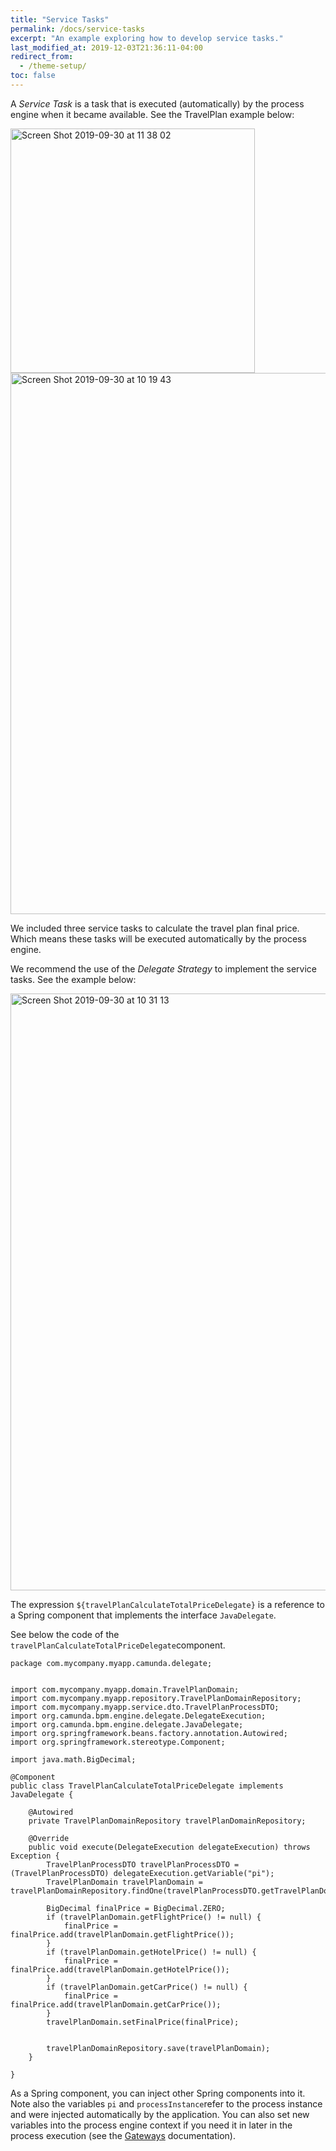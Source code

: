 ```yaml
---
title: "Service Tasks"
permalink: /docs/service-tasks
excerpt: "An example exploring how to develop service tasks."
last_modified_at: 2019-12-03T21:36:11-04:00
redirect_from:
  - /theme-setup/
toc: false
---
```


A _Service Task_ is a task that is executed (automatically) by the process engine when it became available. See the TravelPlan example below:

<img width="391" alt="Screen Shot 2019-09-30 at 11 38 02" src="https://user-images.githubusercontent.com/4369840/65893983-f3f3d480-e376-11e9-8107-3298e2e54ec8.png">


<img width="866" alt="Screen Shot 2019-09-30 at 10 19 43" src="https://user-images.githubusercontent.com/4369840/65890199-7e850580-e370-11e9-8660-89d5b35333a4.png">

We included three service tasks to calculate the travel plan final price. Which means these tasks will be executed automatically by the process engine.

We recommend the use of the _Delegate Strategy_ to implement the service tasks. See the example below:

<img width="955" alt="Screen Shot 2019-09-30 at 10 31 13" src="https://user-images.githubusercontent.com/4369840/65890232-88a70400-e370-11e9-938b-839390370e69.png">

The expression ``${travelPlanCalculateTotalPriceDelegate}`` is a reference to a Spring component that implements the interface ``JavaDelegate``.

See below the code of the ``travelPlanCalculateTotalPriceDelegate``component.

    package com.mycompany.myapp.camunda.delegate;


   	import com.mycompany.myapp.domain.TravelPlanDomain;
	import com.mycompany.myapp.repository.TravelPlanDomainRepository;
	import com.mycompany.myapp.service.dto.TravelPlanProcessDTO;
	import org.camunda.bpm.engine.delegate.DelegateExecution;
	import org.camunda.bpm.engine.delegate.JavaDelegate;
	import org.springframework.beans.factory.annotation.Autowired;
	import org.springframework.stereotype.Component;

	import java.math.BigDecimal;

    @Component
    public class TravelPlanCalculateTotalPriceDelegate implements JavaDelegate {

        @Autowired
        private TravelPlanDomainRepository travelPlanDomainRepository;

        @Override
        public void execute(DelegateExecution delegateExecution) throws Exception {
            TravelPlanProcessDTO travelPlanProcessDTO = (TravelPlanProcessDTO) delegateExecution.getVariable("pi");
            TravelPlanDomain travelPlanDomain = travelPlanDomainRepository.findOne(travelPlanProcessDTO.getTravelPlanDomain().getId());

            BigDecimal finalPrice = BigDecimal.ZERO;
            if (travelPlanDomain.getFlightPrice() != null) {
                finalPrice = finalPrice.add(travelPlanDomain.getFlightPrice());
            }
            if (travelPlanDomain.getHotelPrice() != null) {
                finalPrice = finalPrice.add(travelPlanDomain.getHotelPrice());
            }
            if (travelPlanDomain.getCarPrice() != null) {
                finalPrice = finalPrice.add(travelPlanDomain.getCarPrice());
            }
            travelPlanDomain.setFinalPrice(finalPrice);


            travelPlanDomainRepository.save(travelPlanDomain);
        }

    }


As a Spring component, you can inject other Spring components into it. Note also the variables ``pi`` and ``processInstance``refer to the process instance and were injected automatically by the application. You can also set new variables into the process engine context if you need it in later in the process execution (see the [Gateways](Gateways) documentation).